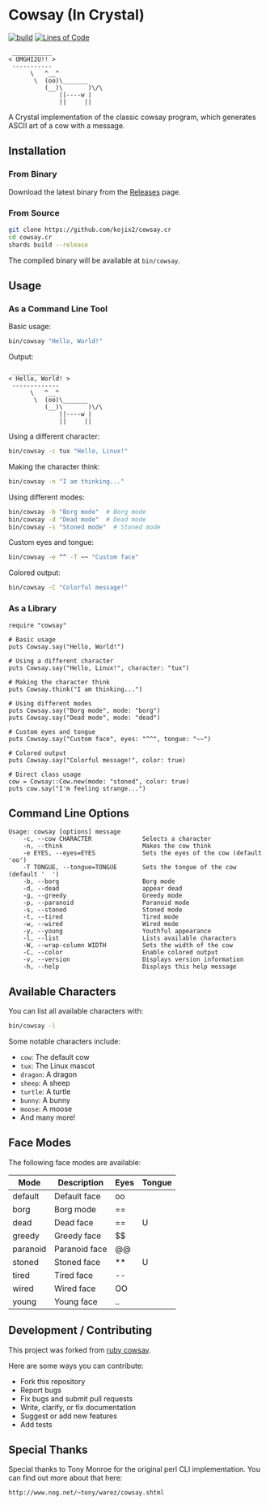 # Cowsay (In Crystal)

[![build](https://github.com/kojix2/cowsay.cr/actions/workflows/build.yml/badge.svg)](https://github.com/kojix2/cowsay.cr/actions/workflows/build.yml)
[![Lines of Code](https://img.shields.io/endpoint?url=https%3A%2F%2Ftokei.kojix2.net%2Fbadge%2Fgithub%2Fkojix2%2Fcowsay.cr%2Flines)](https://tokei.kojix2.net/github/kojix2/cowsay.cr)

     ___________
    < OMGHI2U!! >
     -----------
          \   ^__^
           \  (oo)\_______
              (__)\       )\/\
                  ||----w |
                  ||     ||

A Crystal implementation of the classic cowsay program, which generates ASCII art of a cow with a message.

## Installation

### From Binary

Download the latest binary from the [Releases](https://github.com/kojix2/cowsay.cr/releases) page.

### From Source

```bash
git clone https://github.com/kojix2/cowsay.cr
cd cowsay.cr
shards build --release
```

The compiled binary will be available at `bin/cowsay`.

## Usage

### As a Command Line Tool

Basic usage:

```bash
bin/cowsay "Hello, World!"
```

Output:
```
 _____________
< Hello, World! >
 -------------
      \   ^__^
       \  (oo)\_______
          (__)\       )\/\
              ||----w |
              ||     ||
```

Using a different character:

```bash
bin/cowsay -c tux "Hello, Linux!"
```

Making the character think:

```bash
bin/cowsay -n "I am thinking..."
```

Using different modes:

```bash
bin/cowsay -b "Borg mode"  # Borg mode
bin/cowsay -d "Dead mode"  # Dead mode
bin/cowsay -s "Stoned mode"  # Stoned mode
```

Custom eyes and tongue:

```bash
bin/cowsay -e ^^ -T ~~ "Custom face"
```

Colored output:

```bash
bin/cowsay -C "Colorful message!"
```

### As a Library

```crystal
require "cowsay"

# Basic usage
puts Cowsay.say("Hello, World!")

# Using a different character
puts Cowsay.say("Hello, Linux!", character: "tux")

# Making the character think
puts Cowsay.think("I am thinking...")

# Using different modes
puts Cowsay.say("Borg mode", mode: "borg")
puts Cowsay.say("Dead mode", mode: "dead")

# Custom eyes and tongue
puts Cowsay.say("Custom face", eyes: "^^", tongue: "~~")

# Colored output
puts Cowsay.say("Colorful message!", color: true)

# Direct class usage
cow = Cowsay::Cow.new(mode: "stoned", color: true)
puts cow.say("I'm feeling strange...")
```

## Command Line Options

```
Usage: cowsay [options] message
    -c, --cow CHARACTER              Selects a character
    -n, --think                      Makes the cow think
    -e EYES, --eyes=EYES             Sets the eyes of the cow (default 'oo')
    -T TONGUE, --tongue=TONGUE       Sets the tongue of the cow (default '  ')
    -b, --borg                       Borg mode
    -d, --dead                       appear dead
    -g, --greedy                     Greedy mode
    -p, --paranoid                   Paranoid mode
    -s, --stoned                     Stoned mode
    -t, --tired                      Tired mode
    -w, --wired                      Wired mode
    -y, --young                      Youthful appearance
    -l, --list                       Lists available characters
    -W, --wrap-column WIDTH          Sets the width of the cow
    -C, --color                      Enable colored output
    -v, --version                    Displays version information
    -h, --help                       Displays this help message
```

## Available Characters

You can list all available characters with:

```bash
bin/cowsay -l
```

Some notable characters include:
- `cow`: The default cow
- `tux`: The Linux mascot
- `dragon`: A dragon
- `sheep`: A sheep
- `turtle`: A turtle
- `bunny`: A bunny
- `moose`: A moose
- And many more!

## Face Modes

The following face modes are available:

| Mode      | Description                | Eyes | Tongue |
|-----------|----------------------------|------|--------|
| default   | Default face               | oo   |        |
| borg      | Borg mode                  | ==   |        |
| dead      | Dead face                  | ==   | U      |
| greedy    | Greedy face                | $$   |        |
| paranoid  | Paranoid face              | @@   |        |
| stoned    | Stoned face                | **   | U      |
| tired     | Tired face                 | --   |        |
| wired     | Wired face                 | OO   |        |
| young     | Young face                 | ..   |        |

## Development / Contributing

This project was forked from [ruby cowsay](https://github.com/PatrickTulskie/ruby_cowsay).

Here are some ways you can contribute:
- Fork this repository
- Report bugs
- Fix bugs and submit pull requests
- Write, clarify, or fix documentation
- Suggest or add new features
- Add tests

## Special Thanks

Special thanks to Tony Monroe for the original perl CLI implementation. You can find out more about that here:

    http://www.nog.net/~tony/warez/cowsay.shtml
